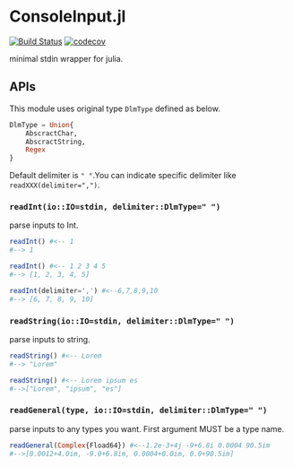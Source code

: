 # ConsoleInput.jl
[![Build Status](https://travis-ci.com/mildc055ee/Input.jl.svg?branch=master)](https://travis-ci.com/mildc055ee/Input.jl)
[![codecov](https://codecov.io/gh/mildc055ee/Input.jl/branch/master/graph/badge.svg)](https://codecov.io/gh/mildc055ee/Input.jl)
  
minimal stdin wrapper for julia.

## APIs
This module uses original type `DlmType` defined as below.
```julia
DlmType = Union{
    AbscractChar,
    AbscractString,
    Regex
}
```
Default delimiter is `" "`.You can indicate specific delimiter like `readXXX(delimiter=",")`.

### `readInt(io::IO=stdin, delimiter::DlmType=" ")`
parse inputs to Int.
```julia
readInt() #<-- 1
#--> 1

readInt() #<-- 1 2 3 4 5
#--> [1, 2, 3, 4, 5]

readInt(delimiter=',') #<--6,7,8,9,10
#--> [6, 7, 8, 9, 10]
```

### `readString(io::IO=stdin, delimiter::DlmType=" ")`
parse inputs to string.
```julia
readString() #<-- Lorem
#--> "Lorem"

readString() #<-- Lorem ipsum es
#-->["Lorem", "ipsum", "es"]
```
### `readGeneral(type, io::IO=stdin, delimiter::DlmType=" ")`
parse inputs to any types you want. First argument MUST be a type name.
```julia
readGeneral(Complex{Fload64}) #<--1.2e-3+4j -9+6.8i 0.0004 90.5im
#-->[0.0012+4.0im, -9.0+6.8im, 0.0004+0.0im, 0.0+90.5im]
```
